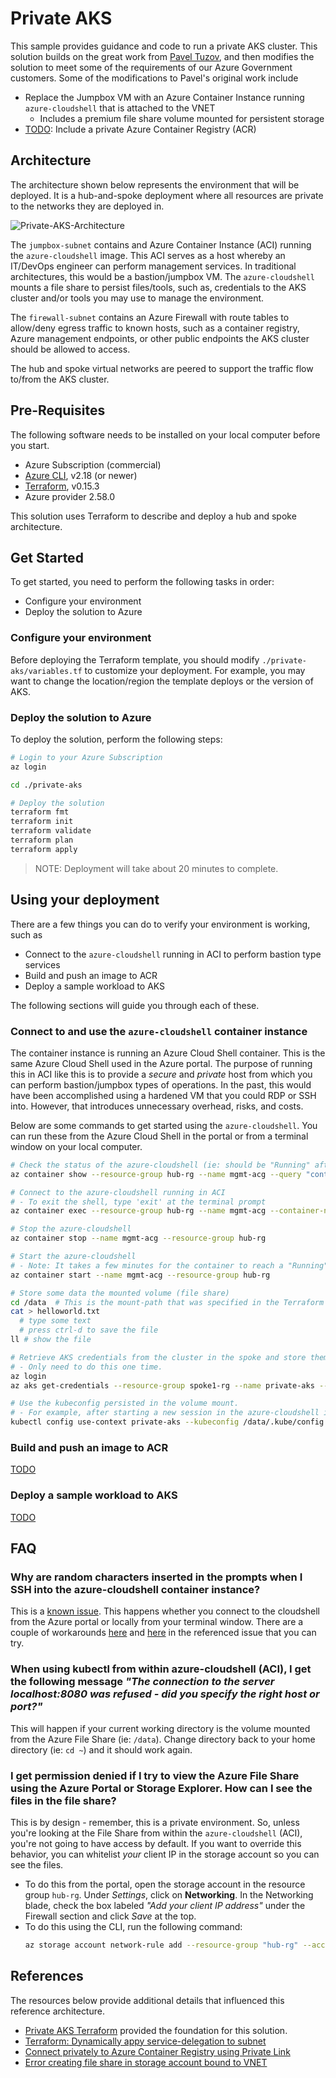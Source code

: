 # Private AKS

This sample provides guidance and code to run a private AKS cluster. This solution builds on the great work from [Pavel Tuzov](https://github.com/patuzov/terraform-private-aks), and then modifies the solution to meet some of the requirements of our Azure Government customers. Some of the modifications to Pavel's original work include

- Replace the Jumpbox VM with an Azure Container Instance running `azure-cloudshell` that is attached to the VNET
  - Includes a premium file share volume mounted for persistent storage
- [TODO](https://github.com/microsoft/federal-app-innovation/issues/37): Include a private Azure Container Registry (ACR)

## Architecture

The architecture shown below represents the environment that will be deployed. It is a hub-and-spoke deployment where all resources are private to the networks they are deployed in.

![Private-AKS-Architecture](/assets/private-aks-arch.png)

The `jumpbox-subnet` contains and Azure Container Instance (ACI) running the `azure-cloudshell` image. This ACI serves as a host whereby an IT/DevOps engineer can perform management services. In traditional architectures, this would be a bastion/jumpbox VM. The `azure-cloudshell` mounts a file share to persist files/tools, such as, credentials to the AKS cluster and/or tools you may use to manage the environment.

The `firewall-subnet` contains an Azure Firewall with route tables to allow/deny egress traffic to known hosts, such as a container registry, Azure management endpoints, or other public endpoints the AKS cluster should be allowed to access.

The hub and spoke virtual networks are peered to support the traffic flow to/from the AKS cluster.

## Pre-Requisites

The following software needs to be installed on your local computer before you start.

- Azure Subscription (commercial)
- [Azure CLI](https://docs.microsoft.com/en-us/cli/azure/install-azure-cli), v2.18 (or newer)
- [Terraform](https://learn.hashicorp.com/tutorials/terraform/install-cli), v0.15.3
- Azure provider 2.58.0

This solution uses Terraform to describe and deploy a hub and spoke architecture.

## Get Started

To get started, you need to perform the following tasks in order:

- Configure your environment
- Deploy the solution to Azure

### Configure your environment

Before deploying the Terraform template, you should modify `./private-aks/variables.tf` to customize your deployment. For example, you may want to change the location/region the template deploys or the version of AKS.

### Deploy the solution to Azure

To deploy the solution, perform the following steps:

```bash
# Login to your Azure Subscription
az login

cd ./private-aks

# Deploy the solution
terraform fmt
terraform init
terraform validate
terraform plan
terraform apply
```

> NOTE: Deployment will take about 20 minutes to complete.

## Using your deployment

There are a few things you can do to verify your environment is working, such as

- Connect to the `azure-cloudshell` running in ACI to perform bastion type services
- Build and push an image to ACR
- Deploy a sample workload to AKS

The following sections will guide you through each of these.

### Connect to and use the `azure-cloudshell` container instance

The container instance is running an Azure Cloud Shell container. This is the same Azure Cloud Shell used in the Azure portal. The purpose of running this in ACI like this is to provide a _secure_ and _private_ host from which you can perform bastion/jumpbox types of operations. In the past, this would have been accomplished using a hardened VM that you could RDP or SSH into. However, that introduces unnecessary overhead, risks, and costs.

Below are some commands to get started using the `azure-cloudshell`. You can run these from the Azure Cloud Shell in the portal or from a terminal window on your local computer.

```bash
# Check the status of the azure-cloudshell (ie: should be "Running" after deployment)
az container show --resource-group hub-rg --name mgmt-acg --query "containers[?name=='azure-cloud-shell'].instanceView.currentState.state" --output tsv

# Connect to the azure-cloudshell running in ACI
# - To exit the shell, type 'exit' at the terminal prompt
az container exec --resource-group hub-rg --name mgmt-acg --container-name azure-cloud-shell --exec-command "/bin/sh"

# Stop the azure-cloudshell
az container stop --name mgmt-acg --resource-group hub-rg

# Start the azure-cloudshell
# - Note: It takes a few minutes for the container to reach a "Running" status
az container start --name mgmt-acg --resource-group hub-rg

# Store some data the mounted volume (file share)
cd /data  # This is the mount-path that was specified in the Terraform template.
cat > helloworld.txt
  # type some text
  # press ctrl-d to save the file
ll # show the file

# Retrieve AKS credentials from the cluster in the spoke and store them in the volume mount.
# - Only need to do this one time.
az login
az aks get-credentials --resource-group spoke1-rg --name private-aks --file /data/.kube/config

# Use the kubeconfig persisted in the volume mount.
# - For example, after starting a new session in the azure-cloudshell instance
kubectl config use-context private-aks --kubeconfig /data/.kube/config
```

### Build and push an image to ACR

[TODO](https://github.com/microsoft/federal-app-innovation/issues/37)

### Deploy a sample workload to AKS

[TODO](https://github.com/microsoft/federal-app-innovation/issues/37)

## FAQ

### Why are random characters inserted in the prompts when I SSH into the azure-cloudshell container instance?

This is a [known issue](https://github.com/Azure/azure-cli/issues/6537). This happens whether you connect to the cloudshell from the Azure portal or locally from your terminal window. There are a couple of workarounds [here](https://github.com/Azure/azure-cli/issues/6537#issuecomment-442350790) and [here](https://github.com/Azure/azure-cli/issues/6537#issuecomment-448967579) in the referenced issue that you can try.

### When using kubectl from within azure-cloudshell (ACI), I get the following message _"The connection to the server localhost:8080 was refused - did you specify the right host or port?"_

This will happen if your current working directory is the volume mounted from the Azure File Share (ie: `/data`). Change directory back to your home directory (ie: `cd ~`) and it should work again.

### I get permission denied if I try to view the Azure File Share using the Azure Portal or Storage Explorer. How can I see the files in the file share?

This is by design - remember, this is a private environment. So, unless you're looking at the File Share from within the `azure-cloudshell` (ACI), you're not going to have access by default. If you want to override this behavior, you can whitelist _your_ client IP in the storage account so you can see the files.

- To do this from the portal, open the storage account in the resource group `hub-rg`. Under _Settings_, click on **Networking**. In the Networking blade, check the box labeled _"Add your client IP address"_ under the Firewall section and click _Save_ at the top.
- To do this using the CLI, run the following command:
  ```bash
  az storage account network-rule add --resource-group "hub-rg" --account-name "[your storage account name]" --ip-address "[your IP address]"
  ```

## References

The resources below provide additional details that influenced this reference architecture.

- [Private AKS Terraform](https://github.com/patuzov/terraform-private-aks) provided the foundation for this solution.
- [Terraform: Dynamically appy service-delegation to subnet](https://discuss.hashicorp.com/t/dynamic-block-used-together-with-count/9329)
- [Connect privately to Azure Container Registry using Private Link](https://docs.microsoft.com/en-us/azure/container-registry/container-registry-private-link)
- [Error creating file share in storage account bound to VNET](https://github.com/terraform-providers/terraform-provider-azurerm/issues/1764)
